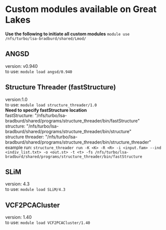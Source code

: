 # Custom modules available on Great Lakes

**Use the following to initiate all custom modules**
`module use /nfs/turbo/lsa-bradburd/shared/Lmod/` 

## ANGSD
version: v0.940<br>
to use: `module load angsd/0.940`

## Structure Threader (fastStructure)
version:1.0<br>
to use: `module load structure_threader/1.0`<br>
**Need to specify fastStructure location**<br>
fastStructure: "/nfs/turbo/lsa-bradburd/shared/programs/structure_threader/bin/fastStructure"<br>
structure: "/nfs/turbo/lsa-bradburd/shared/programs/structure_threader/bin/structure"<br>
structure threader: "/nfs/turbo/lsa-bradburd/shared/programs/structure_threader/bin/structure_threader"<br>
example run: `structure_threader run -K <K> -R <R> -i <input.fam> --ind <indiv_list.txt> -o <out.st> -t <t> -fs /nfs/turbo/lsa-bradburd/shared/programs/structure_threader/bin/fastStructure`

## SLiM
version: 4.3<br>
to use: `module load SLiM/4.3`

## VCF2PCACluster
version: 1.40<br>
to use: `module load VCF2PCACluster/1.40`